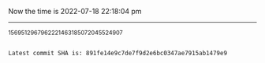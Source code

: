 Now the time is 2022-07-18 22:18:04 pm

---

<small>1569512967962221463185072045524907</small>

```txt

Latest commit SHA is: 891fe14e9c7de7f9d2e6bc0347ae7915ab1479e9
```
